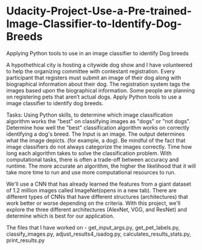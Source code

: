 # Udacity-Project-Use-a-Pre-trained-Image-Classifier-to-Identify-Dog-Breeds
Applying Python tools to use in an image classifier to identify Dog breeds

A hypothethical city is hosting a citywide dog show and I have volunteered to help the organizing committee with contestant registration. Every participant that registers must submit an image of their dog along with biographical information about their dog. The registration system tags the images based upon the biographical information. Some people are planning on registering pets that aren’t actual dogs.
Apply Python tools to use a image classifier to identify dog breeds.

Tasks:
Using Python skills, to determine which image classification algorithm works the "best" on classifying images as "dogs" or "not dogs".
Determine how well the "best" classification algorithm works on correctly identifying a dog's breed. The Input is an image. The output determines what the image depicts. (for example, a dog). Be mindful of the fact that image classifiers do not always categorize the images correctly.
Time how long each algorithm takes to solve the classification problem. With computational tasks, there is often a trade-off between accuracy and runtime. The more accurate an algorithm, the higher the likelihood that it will take more time to run and use more computational resources to run.

We'll use a CNN that has already learned the features from a giant dataset of 1.2 million images called ImageNet(opens in a new tab). There are different types of CNNs that have different structures (architectures) that work better or worse depending on the criteria. With this project, we'll explore the three different architectures (AlexNet, VGG, and ResNet) and determine which is best for our application.

The files that I have worked on -
get_input_args.py, 
get_pet_labels.py, 
classify_images.py, 
adjust_results4_isadog.py, 
calculates_results_stats.py, 
print_results.py
